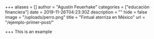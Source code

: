 +++
aliases = []
author = "Agustín Feuerhake"
categories = ["educación financiera"]
date = 2019-11-26T04:23:30Z
description = ""
hide = false
image = "/uploads/perro.png"
title = "Fintual aterriza en México"
url = "/ejemplo-primer-post/"

+++
This is an example